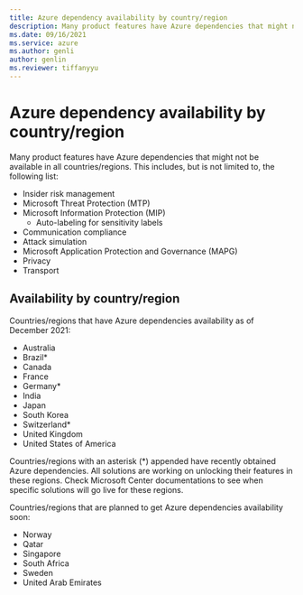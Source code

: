 ```yaml
---
title: Azure dependency availability by country/region
description: Many product features have Azure dependencies that might not be available in all countries/regions".
ms.date: 09/16/2021
ms.service: azure
ms.author: genli
author: genlin
ms.reviewer: tiffanyyu
---
```


# Azure dependency availability by country/region

Many product features have Azure dependencies that might not be available in all countries/regions. This includes, but is not limited to, the following list:

- Insider risk management
- Microsoft Threat Protection (MTP)
- Microsoft Information Protection (MIP)
  - Auto-labeling for sensitivity labels 
- Communication compliance
- Attack simulation
- Microsoft Application Protection and Governance (MAPG)
- Privacy
- Transport

## Availability by country/region

Countries/regions that have Azure dependencies availability as of December 2021:

- Australia
- Brazil*
- Canada
- France
- Germany*
- India
- Japan
- South Korea
- Switzerland*
- United Kingdom
- United States of America

Countries/regions with an asterisk (\*) appended have recently obtained Azure dependencies. All solutions are working on unlocking their features in these regions. Check Microsoft Center documentations to see when specific solutions will go live for these regions.

Countries/regions that are planned to get Azure dependencies availability soon:

- Norway
- Qatar
- Singapore
- South Africa
- Sweden
- United Arab Emirates
